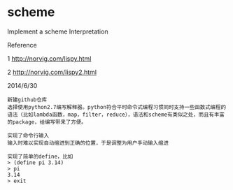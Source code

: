 scheme
======

Implement a scheme Interpretation

Reference

1 http://norvig.com/lispy.html

2 http://norvig.com/lispy2.html

2014/6/30 

	新建github仓库
	选择使用python2.7编写解释器。python符合平时命令式编程习惯同时支持一些函数式编程的语法（比如lambda函数，map，filter，reduce），语法和scheme有类似之处，而且有丰富的package，给编写带来了方便。

	实现了命令行输入
	输入时难以实现自动缩进到正确的位置，于是调整为用户手动输入缩进

	实现了简单的define，比如
	> (define pi 3.14)
	> pi
	3.14
	> exit